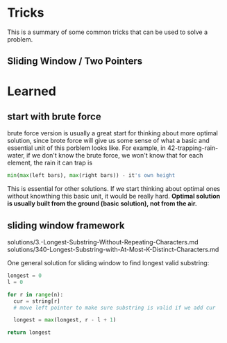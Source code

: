 # Tricks
This is a summary of some common tricks that can be used to solve a problem.

## Sliding Window / Two Pointers

# Learned

## start with brute force
brute force version is usually a great start for thinking about more optimal solution, since brote force will give us some sense of what a basic and essential unit of this porblem looks like. For example, in 42-trapping-rain-water, if we don't know the brute force, we won't know that for each element, the rain it can trap is
```py
min(max(left bars), max(right bars)) - it's own height
```
This is essential for other solutions. If we start thinking about optimal ones without knowthing this basic unit, it would be really hard.
**Optimal solution is usually built from the ground (basic solution), not from the air.**

## sliding window framework
solutions/3.-Longest-Substring-Without-Repeating-Characters.md
solutions/340-Longest-Substring-with-At-Most-K-Distinct-Characters.md

One general solution for sliding window to find longest valid substring:
```py
longest = 0
l = 0

for r in range(n):
  cur = string[r]
  # move left pointer to make sure substring is valid if we add cur

  longest = max(longest, r - l + 1)

return longest

```